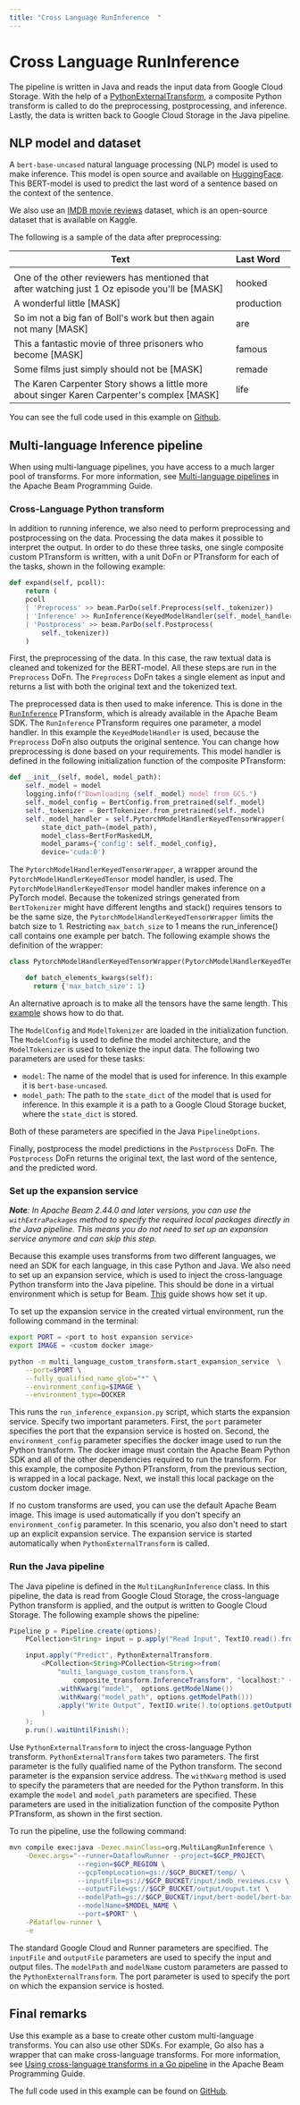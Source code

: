 ```yaml
---
title: "Cross Language RunInference  "
---
```

<!--
Licensed under the Apache License, Version 2.0 (the "License");
you may not use this file except in compliance with the License.
You may obtain a copy of the License at

http://www.apache.org/licenses/LICENSE-2.0

Unless required by applicable law or agreed to in writing, software
distributed under the License is distributed on an "AS IS" BASIS,
WITHOUT WARRANTIES OR CONDITIONS OF ANY KIND, either express or implied.
See the License for the specific language governing permissions and
limitations under the License.
-->

# Cross Language RunInference

The pipeline is written in Java and reads the input data from Google Cloud Storage. With the help of a [PythonExternalTransform](https://beam.apache.org/documentation/programming-guide/#1312-creating-cross-language-python-transforms),
a composite Python transform is called to do the preprocessing, postprocessing, and inference.
Lastly, the data is written back to Google Cloud Storage in the Java pipeline.

## NLP model and dataset
A `bert-base-uncased` natural language processing (NLP) model is used to make inference. This model is open source and available on [HuggingFace](https://huggingface.co/bert-base-uncased). This BERT-model is
used to predict the last word of a sentence based on the context of the sentence.

We also use an [IMDB movie reviews](https://www.kaggle.com/datasets/lakshmi25npathi/imdb-dataset-of-50k-movie-reviews?select=IMDB+Dataset.csv) dataset, which is  an open-source dataset that is available on Kaggle.

The following is a sample of the data after preprocessing:

| **Text** 	|   **Last Word** 	|
|---	|:---	|
|<img width=700/>|<img width=100/>|
| One of the other reviewers has mentioned that after watching just 1 Oz episode you'll be [MASK] 	| hooked 	|
| A wonderful little [MASK] 	| production 	|
| So im not a big fan of Boll's work but then again not many [MASK] 	| are 	|
| This a fantastic movie of three prisoners who become [MASK] 	| famous 	|
| Some films just simply should not be [MASK] 	| remade 	|
| The Karen Carpenter Story shows a little more about singer Karen Carpenter's complex [MASK] 	| life 	|

You can see the full code used in this example on [Github](https://github.com/apache/beam/tree/master/sdks/python/apache_beam/examples/inference/multi_language_inference).


## Multi-language Inference pipeline

When using multi-language pipelines, you have access to a much larger pool of transforms. For more information, see [Multi-language pipelines](https://beam.apache.org/documentation/programming-guide/#multi-language-pipelines) in the Apache Beam Programming Guide.

### Cross-Language Python transform
In addition to running inference, we also need to perform preprocessing and postprocessing on the data. Processing the data makes it possible to interpret the output. In order to do these three tasks, one single composite custom PTransform is written, with a unit DoFn or PTransform for each of the tasks, shown in the following example:

```python
def expand(self, pcoll):
    return (
    pcoll
    | 'Preprocess' >> beam.ParDo(self.Preprocess(self._tokenizer))
    | 'Inference' >> RunInference(KeyedModelHandler(self._model_handler))
    | 'Postprocess' >> beam.ParDo(self.Postprocess(
        self._tokenizer))
    )
```

First, the preprocessing of the data. In this case, the raw textual data is cleaned and tokenized for the BERT-model. All these steps are run in the `Preprocess` DoFn. The `Preprocess` DoFn takes a single element as input and returns a list with both the original text and the tokenized text.

The preprocessed data is then used to make inference. This is done in the [`RunInference`](https://beam.apache.org/documentation/ml/overview/#runinference) PTransform, which is already available in the Apache Beam SDK. The `RunInference` PTransform requires one parameter, a model handler. In this example the `KeyedModelHandler` is used, because the `Preprocess` DoFn also outputs the original sentence. You can change how preprocessing is done based on your requirements. This model handler is defined in the following initialization function of the composite PTransform:

```python
def __init__(self, model, model_path):
    self._model = model
    logging.info(f"Downloading {self._model} model from GCS.")
    self._model_config = BertConfig.from_pretrained(self._model)
    self._tokenizer = BertTokenizer.from_pretrained(self._model)
    self._model_handler = self.PytorchModelHandlerKeyedTensorWrapper(
        state_dict_path=(model_path),
        model_class=BertForMaskedLM,
        model_params={'config': self._model_config},
        device='cuda:0')
```
The `PytorchModelHandlerKeyedTensorWrapper`, a wrapper around the `PytorchModelHandlerKeyedTensor` model handler, is used. The `PytorchModelHandlerKeyedTensor` model handler makes inference on a PyTorch model. Because the tokenized strings generated from `BertTokenizer` might have different lengths and stack() requires tensors to be the same size, the `PytorchModelHandlerKeyedTensorWrapper` limits the batch size to 1. Restricting `max_batch_size` to 1 means the run_inference() call contains one example per batch. The following example shows the definition of the wrapper:

```python
class PytorchModelHandlerKeyedTensorWrapper(PytorchModelHandlerKeyedTensor):

    def batch_elements_kwargs(self):
      return {'max_batch_size': 1}
```
An alternative aproach is to make all the tensors have the same length. This [example](https://github.com/apache/beam/blob/master/examples/notebooks/beam-ml/run_inference_pytorch_tensorflow_sklearn.ipynb) shows how to do that.


The `ModelConfig` and `ModelTokenizer` are loaded in the initialization function. The `ModelConfig` is used to define the model architecture, and the `ModelTokenizer` is used to tokenize the input data. The following two parameters are used for these tasks:
- `model`: The name of the model that is used for inference. In this example it is `bert-base-uncased`.
- `model_path`: The path to the `state_dict` of the model that is used for inference. In this example it is a path to a Google Cloud Storage bucket, where the `state_dict` is stored.

Both of these parameters are specified in the Java `PipelineOptions`.

Finally, postprocess the model predictions in the `Postprocess` DoFn. The `Postprocess` DoFn returns the original text, the last word of the sentence, and the predicted word.

### Set up the expansion service
***Note**: In Apache Beam 2.44.0 and later versions, you can use the `withExtraPackages` method to specify the required local packages directly in the Java pipeline. This means you do not need to set up an expansion service anymore and can skip this step.*

Because this example uses transforms from two different languages, we need an SDK for each language, in this case Python and Java. We also need to set up an expansion service, which is used to inject the cross-language Python transform into the Java pipeline. This should be done in a virtual environment which is setup for Beam. [This](https://beam.apache.org/get-started/quickstart-py/#create-and-activate-a-virtual-environment) guide shows how set it up.

To set up the expansion service in the created virtual environment, run the following command in the terminal:

```bash
export PORT = <port to host expansion service>
export IMAGE = <custom docker image>

python -m multi_language_custom_transform.start_expansion_service  \
    --port=$PORT \
    --fully_qualified_name_glob="*" \
    --environment_config=$IMAGE \
    --environment_type=DOCKER
```

This runs the `run_inference_expansion.py` script, which starts the expansion service. Specify two important parameters. First, the `port` parameter specifies the port that the expansion service is hosted on. Second, the `environment_config` parameter specifies the docker image used to run the Python transform. The docker image must contain the Apache Beam Python SDK and all of the other dependencies required to run the transform. For this example, the composite Python PTransform, from the previous section, is wrapped in a local package. Next, we install this local package on the custom docker image.

If no custom transforms are used, you can use the default Apache Beam image. This image is used automatically if you don't specify an `environment_config` parameter. In this scenario, you also don't need to start up an explicit expansion service. The expansion service is started automatically when `PythonExternalTransform` is called.

### Run the Java pipeline
The Java pipeline is defined in the `MultiLangRunInference` class. In this pipeline, the data is read from Google Cloud Storage, the cross-language Python transform is applied, and the output is written to Google Cloud Storage. The following example shows the pipeline:

```java
Pipeline p = Pipeline.create(options);
    PCollection<String> input = p.apply("Read Input", TextIO.read().from(options.getInputFile()));

    input.apply("Predict", PythonExternalTransform.
        <PCollection<String>PCollection<String>>from(
            "multi_language_custom_transform.\
                composite_transform.InferenceTransform", "localhost:" + options.getPort())
            .withKwarg("model",  options.getModelName())
            .withKwarg("model_path", options.getModelPath()))
            .apply("Write Output", TextIO.write().to(options.getOutputFile()
        )
    );
    p.run().waitUntilFinish();
```

Use `PythonExternalTransform` to inject the cross-language Python transform. `PythonExternalTransform` takes two parameters. The first parameter is the fully qualified name of the Python transform. The second parameter is the expansion service address. The `withKwarg` method is used to specify the parameters that are needed for the Python transform. In this example the `model` and `model_path` parameters are specified. These parameters are used in the initialization function of the composite Python PTransform, as shown in the first section.

To run the pipeline, use the following command:

```bash
mvn compile exec:java -Dexec.mainClass=org.MultiLangRunInference \
    -Dexec.args="--runner=DataflowRunner --project=$GCP_PROJECT\
                 --region=$GCP_REGION \
                 --gcpTempLocation=gs://$GCP_BUCKET/temp/ \
                 --inputFile=gs://$GCP_BUCKET/input/imdb_reviews.csv \
                 --outputFile=gs://$GCP_BUCKET/output/ouput.txt \
                 --modelPath=gs://$GCP_BUCKET/input/bert-model/bert-base-uncased.pth \
                 --modelName=$MODEL_NAME \
                 --port=$PORT" \
    -Pdataflow-runner \
    -e
```
The standard Google Cloud and Runner parameters are specified. The `inputFile` and `outputFile` parameters are used to specify the input and output files. The `modelPath` and `modelName` custom parameters are passed to the `PythonExternalTransform`. The port parameter is used to specify the port on which the expansion service is hosted.

## Final remarks
Use this example as a base to create other custom multi-language transforms. You can also use other SDKs. For example, Go also has a wrapper that can make cross-language transforms. For more information, see [Using cross-language transforms in a Go pipeline](https://beam.apache.org/documentation/programming-guide/#1323-using-cross-language-transforms-in-a-go-pipeline) in the Apache Beam Programming Guide.

The full code used in this example can be found on [GitHub](https://github.com/apache/beam/tree/master/sdks/python/apache_beam/examples/inference/multi_language_inference).
